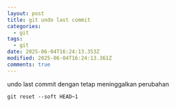 ```yaml
---
layout: post
title: git undo last commit
categories:
  - git
tags:
  - git
date: 2025-06-04T16:24:13.353Z
modified: 2025-06-04T16:24:13.361Z
comments: true
---
```

u﻿ndo last commit dengan tetap meninggalkan perubahan

```
git reset --soft HEAD~1
```